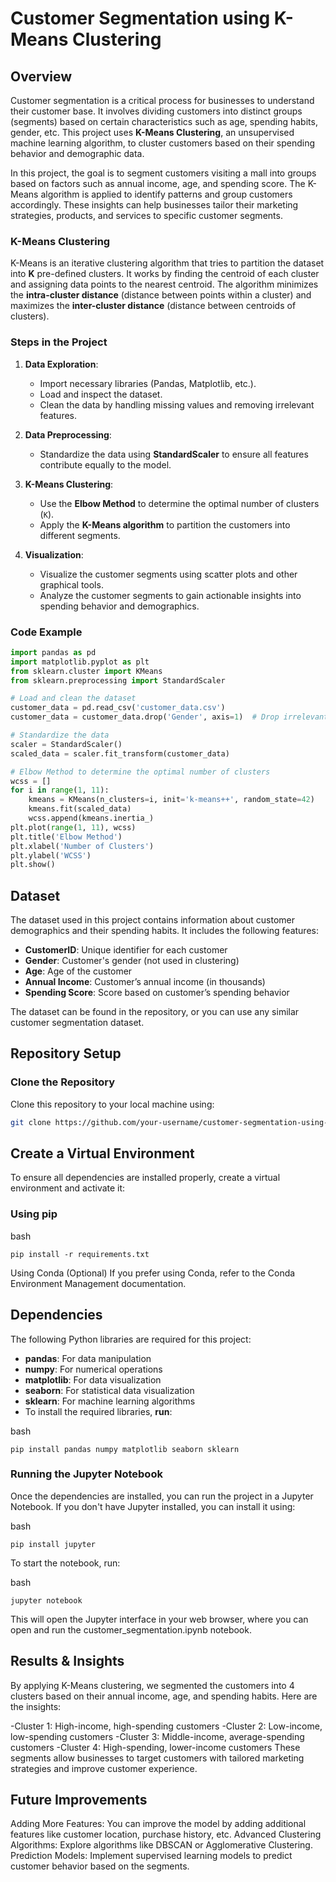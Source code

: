 # Customer Segmentation using K-Means Clustering

## Overview

Customer segmentation is a critical process for businesses to understand their customer base. It involves dividing customers into distinct groups (segments) based on certain characteristics such as age, spending habits, gender, etc. This project uses **K-Means Clustering**, an unsupervised machine learning algorithm, to cluster customers based on their spending behavior and demographic data.

In this project, the goal is to segment customers visiting a mall into groups based on factors such as annual income, age, and spending score. The K-Means algorithm is applied to identify patterns and group customers accordingly. These insights can help businesses tailor their marketing strategies, products, and services to specific customer segments.

### K-Means Clustering

K-Means is an iterative clustering algorithm that tries to partition the dataset into **K** pre-defined clusters. It works by finding the centroid of each cluster and assigning data points to the nearest centroid. The algorithm minimizes the **intra-cluster distance** (distance between points within a cluster) and maximizes the **inter-cluster distance** (distance between centroids of clusters).

### Steps in the Project

1. **Data Exploration**:
   - Import necessary libraries (Pandas, Matplotlib, etc.).
   - Load and inspect the dataset.
   - Clean the data by handling missing values and removing irrelevant features.

2. **Data Preprocessing**:
   - Standardize the data using **StandardScaler** to ensure all features contribute equally to the model.
   
3. **K-Means Clustering**:
   - Use the **Elbow Method** to determine the optimal number of clusters (`K`).
   - Apply the **K-Means algorithm** to partition the customers into different segments.

4. **Visualization**:
   - Visualize the customer segments using scatter plots and other graphical tools.
   - Analyze the customer segments to gain actionable insights into spending behavior and demographics.

### Code Example

```python
import pandas as pd
import matplotlib.pyplot as plt
from sklearn.cluster import KMeans
from sklearn.preprocessing import StandardScaler

# Load and clean the dataset
customer_data = pd.read_csv('customer_data.csv')
customer_data = customer_data.drop('Gender', axis=1)  # Drop irrelevant column

# Standardize the data
scaler = StandardScaler()
scaled_data = scaler.fit_transform(customer_data)

# Elbow Method to determine the optimal number of clusters
wcss = []
for i in range(1, 11):
    kmeans = KMeans(n_clusters=i, init='k-means++', random_state=42)
    kmeans.fit(scaled_data)
    wcss.append(kmeans.inertia_)
plt.plot(range(1, 11), wcss)
plt.title('Elbow Method')
plt.xlabel('Number of Clusters')
plt.ylabel('WCSS')
plt.show()
```

## Dataset
The dataset used in this project contains information about customer demographics and their spending habits. It includes the following features:
- **CustomerID**: Unique identifier for each customer
- **Gender**: Customer's gender (not used in clustering)
- **Age**: Age of the customer
- **Annual Income**: Customer’s annual income (in thousands)
- **Spending Score**: Score based on customer’s spending behavior

The dataset can be found in the repository, or you can use any similar customer segmentation dataset.

## Repository Setup

### Clone the Repository
Clone this repository to your local machine using:

```bash
git clone https://github.com/your-username/customer-segmentation-using-k-means.git
```
## Create a Virtual Environment
To ensure all dependencies are installed properly, create a virtual environment and activate it:

### Using pip
bash
```
pip install -r requirements.txt
```

Using Conda (Optional)
If you prefer using Conda, refer to the Conda Environment Management documentation.

## Dependencies
The following Python libraries are required for this project:

- **pandas**: For data manipulation
- **numpy**: For numerical operations
- **matplotlib**: For data visualization
- **seaborn**: For statistical data visualization
- **sklearn**: For machine learning algorithms
- To install the required libraries, **run**:

bash
```
pip install pandas numpy matplotlib seaborn sklearn
```

### Running the Jupyter Notebook
Once the dependencies are installed, you can run the project in a Jupyter Notebook. If you don't have Jupyter installed, you can install it using:

bash
```
pip install jupyter
```
To start the notebook, run:

bash
```
jupyter notebook
```

This will open the Jupyter interface in your web browser, where you can open and run the customer_segmentation.ipynb notebook.

## Results & Insights
By applying K-Means clustering, we segmented the customers into 4 clusters based on their annual income, age, and spending habits. Here are the insights:

-Cluster 1: High-income, high-spending customers
-Cluster 2: Low-income, low-spending customers
-Cluster 3: Middle-income, average-spending customers
-Cluster 4: High-spending, lower-income customers
These segments allow businesses to target customers with tailored marketing strategies and improve customer experience.

## Future Improvements
Adding More Features: You can improve the model by adding additional features like customer location, purchase history, etc.
Advanced Clustering Algorithms: Explore algorithms like DBSCAN or Agglomerative Clustering.
Prediction Models: Implement supervised learning models to predict customer behavior based on the segments.
